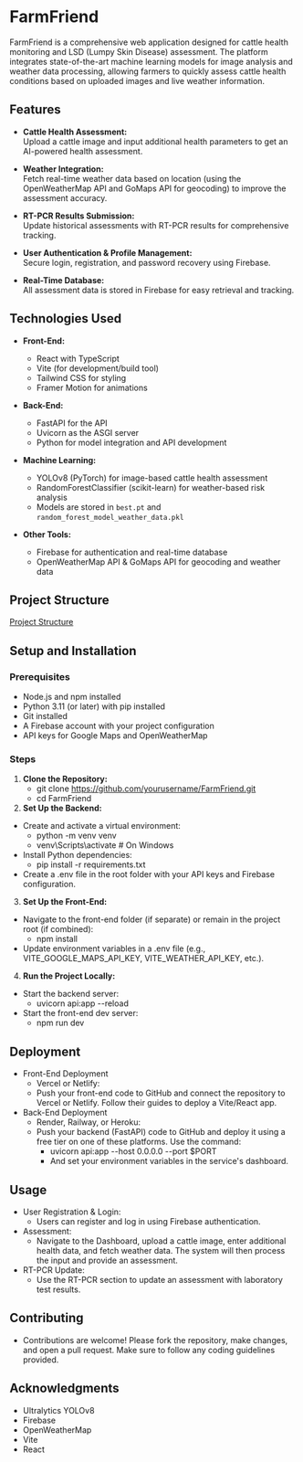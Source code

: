 # FarmFriend

FarmFriend is a comprehensive web application designed for cattle health monitoring and LSD (Lumpy Skin Disease) assessment. The platform integrates state-of-the-art machine learning models for image analysis and weather data processing, allowing farmers to quickly assess cattle health conditions based on uploaded images and live weather information.

## Features

- **Cattle Health Assessment:**  
  Upload a cattle image and input additional health parameters to get an AI-powered health assessment.
  
- **Weather Integration:**  
  Fetch real-time weather data based on location (using the OpenWeatherMap API and GoMaps API for geocoding) to improve the assessment accuracy.
  
- **RT-PCR Results Submission:**  
  Update historical assessments with RT-PCR results for comprehensive tracking.
  
- **User Authentication & Profile Management:**  
  Secure login, registration, and password recovery using Firebase.

- **Real-Time Database:**  
  All assessment data is stored in Firebase for easy retrieval and tracking.

## Technologies Used

- **Front-End:**  
  - React with TypeScript
  - Vite (for development/build tool)
  - Tailwind CSS for styling
  - Framer Motion for animations

- **Back-End:**  
  - FastAPI for the API
  - Uvicorn as the ASGI server
  - Python for model integration and API development

- **Machine Learning:**  
  - YOLOv8 (PyTorch) for image-based cattle health assessment  
  - RandomForestClassifier (scikit-learn) for weather-based risk analysis  
  - Models are stored in `best.pt` and `random_forest_model_weather_data.pkl`

- **Other Tools:**  
  - Firebase for authentication and real-time database
  - OpenWeatherMap API & GoMaps API for geocoding and weather data

## Project Structure
[Project Structure](structure.txt)

## Setup and Installation

### Prerequisites

- Node.js and npm installed  
- Python 3.11 (or later) with pip installed  
- Git installed  
- A Firebase account with your project configuration  
- API keys for Google Maps and OpenWeatherMap

### Steps

1. **Clone the Repository:**
   - git clone https://github.com/yourusername/FarmFriend.git
   - cd FarmFriend
2. **Set Up the Backend:**
  - Create and activate a virtual environment:
    - python -m venv venv
    - venv\Scripts\activate    # On Windows
  - Install Python dependencies:
    - pip install -r requirements.txt
  - Create a .env file in the root folder with your API keys and Firebase configuration.
3. **Set Up the Front-End:**
  - Navigate to the front-end folder (if separate) or remain in the project root (if combined):
    - npm install 
  - Update environment variables in a .env file (e.g., VITE_GOOGLE_MAPS_API_KEY, VITE_WEATHER_API_KEY, etc.).
4. **Run the Project Locally:**
  - Start the backend server:
    - uvicorn api:app --reload
  - Start the front-end dev server:
    - npm run dev

## Deployment
  - Front-End Deployment
    - Vercel or Netlify:
    - Push your front-end code to GitHub and connect the repository to Vercel or Netlify. Follow their guides to deploy a Vite/React app.
  - Back-End Deployment
    - Render, Railway, or Heroku:
    - Push your backend (FastAPI) code to GitHub and deploy it using a free tier on one of these platforms. Use the command:
      - uvicorn api:app --host 0.0.0.0 --port $PORT
      - And set your environment variables in the service's dashboard.

## Usage
  - User Registration & Login:
    - Users can register and log in using Firebase authentication.
  - Assessment:
    - Navigate to the Dashboard, upload a cattle image, enter additional health data, and fetch weather data. The system will then process the input and provide an       assessment.
  - RT-PCR Update:
    - Use the RT-PCR section to update an assessment with laboratory test results.

## Contributing
- Contributions are welcome! Please fork the repository, make changes, and open a pull request. Make sure to follow any coding guidelines provided.

## Acknowledgments
- Ultralytics YOLOv8
-  Firebase
- OpenWeatherMap
- Vite
- React

 
